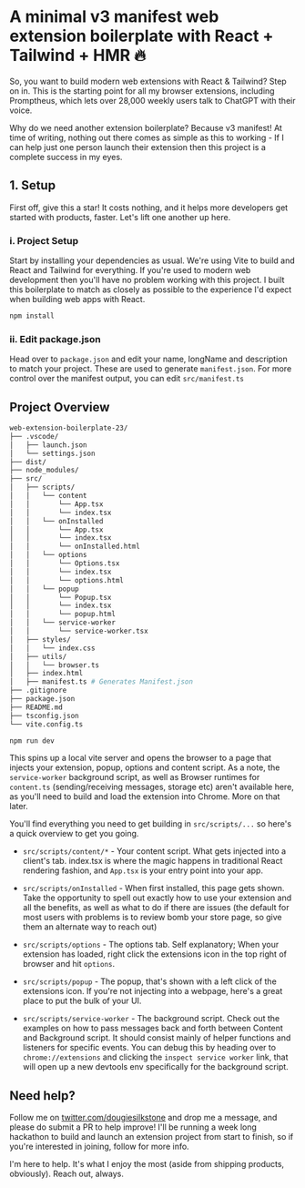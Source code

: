 # A minimal v3 manifest web extension boilerplate with React + Tailwind + HMR 🔥

So, you want to build modern web extensions with React & Tailwind? Step on in. This is the starting point for all my browser extensions, including Promptheus, which lets over 28,000 weekly users talk to ChatGPT with their voice.

Why do we need another extension boilerplate? Because v3 manifest! At time of writing, nothing out there comes as simple as this to working - If I can help just one person launch their extension then this project is a complete success in my eyes.

## 1. Setup

First off, give this a star! It costs nothing, and it helps more developers get started with products, faster. Let's lift one another up here.

### i. Project Setup

Start by installing your dependencies as usual. We're using Vite to build and React and Tailwind for everything. If you're used to modern web development then you'll have no problem working with this project. I built this boilerplate to match as closely as possible to the experience I'd expect when building web apps with React.

```bash
npm install
```

### ii. Edit package.json

Head over to `package.json` and edit your name, longName and description to match your project. These are used to generate `manifest.json`. For more control over the manifest output, you can edit `src/manifest.ts`

## Project Overview

```bash
web-extension-boilerplate-23/
├── .vscode/
│   ├── launch.json
│   └── settings.json
├── dist/
├── node_modules/
├── src/
│   ├── scripts/
│   │   └── content
│   │       └── App.tsx
│   │       └── index.tsx
│   │   └── onInstalled
│   │       └── App.tsx
│   │       └── index.tsx
│   │       └── onInstalled.html
│   │   └── options
│   │       └── Options.tsx
│   │       └── index.tsx
│   │       └── options.html
│   │   └── popup
│   │       └── Popup.tsx
│   │       └── index.tsx
│   │       └── popup.html
│   │   └── service-worker
│   │       └── service-worker.tsx
│   ├── styles/
│   │   └── index.css
│   ├── utils/
│   │   └── browser.ts
│   ├── index.html
│   ├── manifest.ts # Generates Manifest.json
├── .gitignore
├── package.json
├── README.md
├── tsconfig.json
└── vite.config.ts
```

```bash
npm run dev
```

This spins up a local vite server and opens the browser to a page that injects your extension, popup, options and content script. As a note, the `service-worker` background script, as well as Browser runtimes for `content.ts` (sending/receiving messages, storage etc) aren't available here, as you'll need to build and load the extension into Chrome. More on that later.

You'll find everything you need to get building in `src/scripts/...` so here's a quick overview to get you going.

- `src/scripts/content/*` - Your content script. What gets injected into a client's tab. index.tsx is where the magic happens in traditional React rendering fashion, and `App.tsx` is your entry point into your app.

- `src/scripts/onInstalled` - When first installed, this page gets shown. Take the opportunity to spell out exactly how to use your extension and all the benefits, as well as what to do if there are issues (the default for most users with problems is to review bomb your store page, so give them an alternate way to reach out)

- `src/scripts/options` - The options tab. Self explanatory; When your extension has loaded, right click the extensions icon in the top right of browser and hit `options`.

- `src/scripts/popup` - The popup, that's shown with a left click of the extensions icon. If you're not injecting into a webpage, here's a great place to put the bulk of your UI.

- `src/scripts/service-worker` - The background script. Check out the examples on how to pass messages back and forth between Content and Background script. It should consist mainly of helper functions and listeners for specific events. You can debug this by heading over to `chrome://extensions` and clicking the `inspect service worker` link, that will open up a new devtools env specifically for the background script.

## Need help?

Follow me on [twitter.com/dougiesilkstone](https://twitter.com/dougiesilkstone) and drop me a message, and please do submit a PR to help improve! I'll be running a week long hackathon to build and launch an extension project from start to finish, so if you're interested in joining, follow for more info.

I'm here to help. It's what I enjoy the most (aside from shipping products, obviously). Reach out, always.

